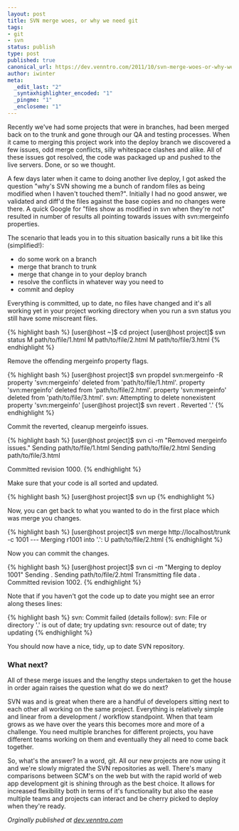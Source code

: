 ```yaml
---
layout: post
title: SVN merge woes, or why we need git
tags:
- git
- svn
status: publish
type: post
published: true
canonical_url: https://dev.venntro.com/2011/10/svn-merge-woes-or-why-we-need-git/
author: iwinter
meta:
  _edit_last: "2"
  _syntaxhighlighter_encoded: "1"
  _pingme: "1"
  _encloseme: "1"
---
```

<p>Recently we've had some projects that were in branches, had been merged back on to the trunk and gone through our QA and testing processes. When it came to merging this project work into the deploy branch we discovered a few issues, odd merge conflicts, silly whitespace clashes and alike. All of these issues got resolved, the code was packaged up and pushed to the live servers. Done, or so we thought.</p>

<p>A few days later when it came to doing another live deploy, I got asked the question "why's SVN showing me a bunch of random files as being modified when I haven't touched them?". Initially I had no good answer, we validated and diff'd the files against the base copies and no changes were there. A quick Google for "files show as modified in svn when they're not" resulted in number of results all pointing towards issues with svn:mergeinfo properties.</p>

<p>The scenario that leads you in to this situation basically runs a bit like this (simplified!):</p>

<ul>
	<li>do some work on a branch
	<li>merge that branch to trunk
	<li>merge that change in to your deploy branch
	<li>resolve the conflicts in whatever way you need to
	<li>commit and deploy
</ul>

<p>Everything is committed, up to date, no files have changed and it's all working yet in your project working directory when you run a svn status you still have some miscreant files.</p>

{% highlight bash %}
[user@host ~]$ cd project
[user@host project]$ svn status
 M      path/to/file/1.html
 M      path/to/file/2.html
 M      path/to/file/3.html
{% endhighlight %}

<p>Remove the offending mergeinfo property flags.</p>

{% highlight bash %}
[user@host project]$ svn propdel svn:mergeinfo -R
property 'svn:mergeinfo' deleted from 'path/to/file/1.html'.
property 'svn:mergeinfo' deleted from 'path/to/file/2.html'.
property 'svn:mergeinfo' deleted from 'path/to/file/3.html'.
svn: Attempting to delete nonexistent property 'svn:mergeinfo'
[user@host project]$ svn revert .
Reverted '.'
{% endhighlight %}

<p>Commit the reverted, cleanup mergeinfo issues.</p>

{% highlight bash %}
[user@host project]$ svn ci -m "Removed mergeinfo issues."
Sending        path/to/file/1.html
Sending        path/to/file/2.html
Sending        path/to/file/3.html

Committed revision 1000.
{% endhighlight %}

<p>Make sure that your code is all sorted and updated.</p>

{% highlight bash %}
[user@host project]$ svn up
{% endhighlight %}

<p>Now, you can get back to what you wanted to do in the first place which was merge you changes.</p>

{% highlight bash %}
[user@host project]$ svn merge http://localhost/trunk -c 1001
--- Merging r1001 into '.':
U    path/to/file/2.html
{% endhighlight %}

<p>Now you can commit the changes.</p>

{% highlight bash %}
[user@host project]$ svn ci -m "Merging to deploy 1001"
Sending        .
Sending        path/to/file/2.html
Transmitting file data .
Committed revision 1002.
{% endhighlight %}

<p>Note that if you haven't got the code up to date you might see an error along theses lines:</p>

{% highlight bash %}
svn: Commit failed (details follow):
svn: File or directory '.' is out of date; try updating
svn: resource out of date; try updating
{% endhighlight %}

<p>You should now have a nice, tidy, up to date SVN repository.</p>

<h3>What next?</h3>

<p>All of these merge issues and the lengthy steps undertaken to get the house in order again raises the question what do we do next?</p>

<p>SVN was and is great when there are a handful of developers sitting next to each other all working on the same project. Everything is relatively simple and linear from a development / workflow standpoint. When that team grows as we have over the years this becomes more and more of a challenge. You need multiple branches for different projects, you have different teams working on them and eventually they all need to come back together.</p>

<p>So, what's the answer? In a word, git. All our new projects are now using it and we're slowly migrated the SVN repositories as well. There's many comparisons between SCM's on the web but with the rapid world of web app development git is shining through as the best choice. It allows for increased flexibility both in terms of it's functionality but also the ease multiple teams and projects can interact and be cherry picked to deploy when they're ready.</p>

<em>Orginally published at <a href="{{ page.canonical_url }}">dev.venntro.com</a></em>
